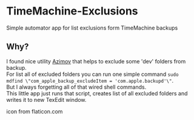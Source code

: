 # TimeMachine-Exclusions
Simple automator app for list exclusions form TimeMachine backups

## Why?
I found nice utility [Azimov](https://github.com/stevegrunwell/asimov) that helps to exclude some 'dev' folders from backup.  
For list all of excluded folders you can run one simple command `sudo mdfind \"com_apple_backup_excludeItem = 'com.apple.backupd'\"`.  
But I always forgetting all of that wired shell commands.  
This little app just runs that script, creates list of all excluded folders and writes it to new TexEdit window.  

icon from flaticon.com

